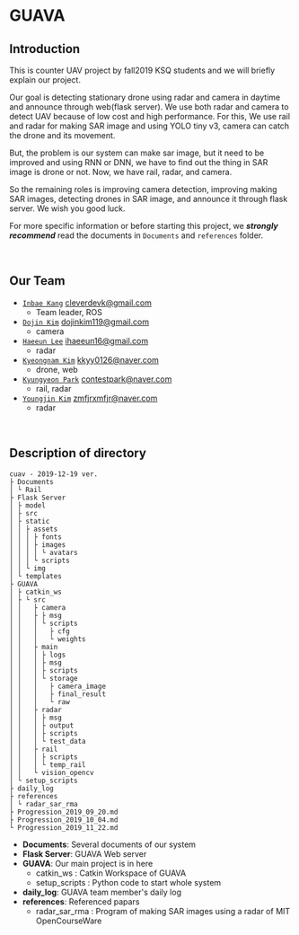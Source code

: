 # GUAVA

## Introduction
This is counter UAV project by fall2019 KSQ students and we will briefly explain our project.

Our goal is detecting stationary drone using radar and camera in daytime and announce through web(flask server). We use both radar and camera to detect UAV because of low cost and high performance. For this, We use rail and radar for making SAR image and using YOLO tiny v3, camera can catch the drone and its movement.

But, the problem is our system can make sar image, but it need to be improved and using RNN or DNN, we have to find out the thing in SAR image is drone or not. Now, we have rail, radar, and camera.

So the remaining roles is improving camera detection, improving making SAR images, detecting drones in SAR image, and announce it through flask server. We wish you good luck.

For more specific information or before starting this project, we ***strongly recommend*** read the documents in `Documents` and `references` folder. 

</br>


## Our Team
* [`Inbae Kang`](https://github.com/cleverdevk) cleverdevk@gmail.com
  * Team leader, ROS
* [`Dojin Kim`](https://github.com/dojinkimm) dojinkim119@gmail.com
  * camera
* [`Haeeun Lee`](https://github.com/ihaeeun) ihaeeun16@gmail.com
  * radar
* [`Kyeongnam Kim`](https://github.com/kimkyeongnam) kkyy0126@naver.com
  * drone, web
* [`Kyungyeon Park`](https://github.com/contestpark) contestpark@naver.com
  * rail, radar
* [`Youngjin Kim`](https://github.com/ANGJIN) zmfjrxmfjr@naver.com
  * radar
  
  
</br>
  
  
## Description of directory
```
cuav - 2019-12-19 ver.
├ Documents
│ └ Rail
├ Flask Server
│ ├ model
│ ├ src
│ ├ static
│ │ ├ assets
│ │ │ ├ fonts
│ │ │ ├ images
│ │ │ │ └ avatars
│ │ │ └ scripts
│ │ └ img
│ └ templates
├ GUAVA
│ ├ catkin_ws 
│ ├ └ src
│ │   ├ camera
│ │   ├ ├ msg
│ │   │ └ scripts
│ │   │   ├ cfg
│ │   │   └ weights
│ │   ├ main
│ │   │ ├ logs
│ │   │ ├ msg
│ │   │ ├ scripts
│ │   │ └ storage
│ │   │   ├ camera_image
│ │   │   ├ final_result
│ │   │   └ raw
│ │   ├ radar
│ │   │ ├ msg
│ │   │ ├ output
│ │   │ ├ scripts
│ │   │ └ test_data 
│ │   ├ rail
│ │   │ ├ scripts
│ │   │ └ temp_rail
│ │   └ vision_opencv
│ └ setup_scripts
├ daily_log
├ references
│ └ radar_sar_rma
├ Progression_2019_09_20.md
├ Progression_2019_10_04.md
└ Progression_2019_11_22.md

```
* **Documents**: Several documents of our system
* **Flask Server**: GUAVA Web server
* **GUAVA**: Our main project is in here
  * catkin_ws : Catkin Workspace of GUAVA  
  * setup_scripts : Python code to start whole system
* **daily_log**: GUAVA team member's daily log
* **references**: Referenced papars
  * radar_sar_rma : Program of making SAR images using a radar of MIT OpenCourseWare


